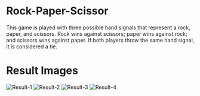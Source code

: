 # Rock-Paper-Scissor
This game is played with three possible hand signals that represent a rock, paper, and scissors. Rock wins against scissors; paper wins against rock; and scissors wins against paper. If both players throw the same hand signal, it is considered a tie.
 
# Result Images
![Result-1](https://user-images.githubusercontent.com/96112121/149384849-21b1a540-70c8-452f-8ee9-9074950b0052.png)
![Result-2](https://user-images.githubusercontent.com/96112121/149384866-205f966c-5c63-4c61-8f9e-37582a5d5ee4.png)
![Result-3](https://user-images.githubusercontent.com/96112121/149384892-7c6caa9d-e715-4d6a-a969-13f8b24db013.png)
![Result-4](https://user-images.githubusercontent.com/96112121/149384910-5ef4a9ad-4edd-452c-bfe3-ccd90f3eeb1a.png)
